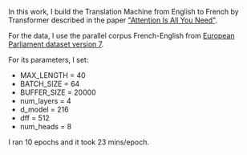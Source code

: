 In this work, I build the Translation Machine from English to French by Transformer described in the paper ["Attention Is All You Need"](https://arxiv.org/abs/1706.03762).

For the data, I use the parallel corpus French-English from [European Parliament dataset version 7](https://www.statmt.org/europarl/).

For its parameters, I set:
 + MAX_LENGTH = 40
 + BATCH_SIZE = 64
 + BUFFER_SIZE = 20000
 + num_layers = 4
 + d_model = 216
 + dff = 512 
 + num_heads = 8 
 
I ran 10 epochs and it took 23 mins/epoch.
